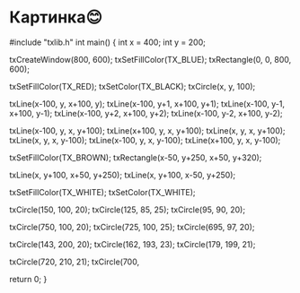 # Картинка😊

#include "txlib.h"
int main()
{
int x = 400;
int y = 200;

txCreateWindow(800, 600);
txSetFillColor(TX_BLUE);
txRectangle(0, 0, 800, 600);

txSetFillColor(TX_RED);
txSetColor(TX_BLACK);
txCircle(x, y, 100);

txLine(x-100, y, x+100, y);
txLine(x-100, y+1, x+100, y+1);
txLine(x-100, y-1, x+100, y-1);
txLine(x-100, y+2, x+100, y+2);
txLine(x-100, y-2, x+100, y-2);

txLine(x-100, y, x, y+100);
txLine(x+100, y, x, y+100);
txLine(x, y, x, y+100);
txLine(x, y, x, y-100);
txLine(x-100, y, x, y-100);
txLine(x+100, y, x, y-100);

txSetFillColor(TX_BROWN);
txRectangle(x-50, y+250, x+50, y+320);

txLine(x, y+100, x+50, y+250);
txLine(x, y+100, x-50, y+250);

txSetFillColor(TX_WHITE);
txSetColor(TX_WHITE);

txCircle(150, 100, 20);
txCircle(125, 85, 25);
txCircle(95, 90, 20);

txCircle(750, 100, 20);
txCircle(725, 100, 25);
txCircle(695, 97, 20);

txCircle(143, 200, 20);
txCircle(162, 193, 23);
txCircle(179, 199, 21);

txCircle(720, 210, 21);
txCircle(700,

return 0;
}
